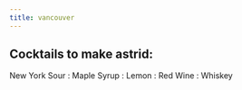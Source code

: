 ```yaml
---
title: vancouver
---
```


## Cocktails to make astrid:

New York Sour
: Maple Syrup
: Lemon
: Red Wine
: Whiskey
